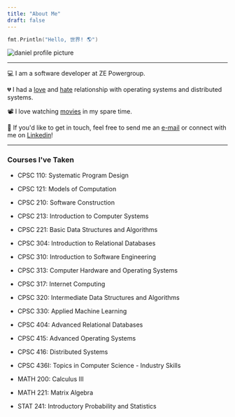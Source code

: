 ```yaml
---
title: "About Me"
draft: false
---
```

```go
fmt.Println("Hello, 世界! 🌎")
```  
![daniel profile picture](/img/profilepic.png)

---
💻 I am a software developer at ZE Powergroup.

💔 I had a <a href="https://xkcd.com/676/" target="_blank">love</a> and <a href="https://xkcd.com/2259/" target="_blank">hate</a> relationship with operating systems and distributed systems. 

📽️ I love watching <a href="https://letterboxd.com/andamovie/" target="_blank">movies</a> in my spare time. 

💬 If you'd like to get in touch, feel free to send me an [e-mail](mailto:daniel.gong27@gmail.com) or connect with me on [Linkedin](https://www.linkedin.com/in/daniel-gong-6b9397152/)!

---

### Courses I've Taken

- CPSC 110: Systematic Program Design  

- CPSC 121: Models of Computation
- CPSC 210: Software Construction
- CPSC 213: Introduction to Computer Systems
- CPSC 221: Basic Data Structures and Algorithms
- CPSC 304: Introduction to Relational Databases
- CPSC 310: Introduction to Software Engineering
- CPSC 313: Computer Hardware and Operating Systems
- CPSC 317: Internet Computing
- CPSC 320: Intermediate Data Structures and Algorithms
- CPSC 330: Applied Machine Learning
- CPSC 404: Advanced Relational Databases
- CPSC 415: Advanced Operating Systems
- CPSC 416: Distributed Systems
- CPSC 436I: Topics in Computer Science - Industry Skills
- MATH 200: Calculus III
- MATH 221: Matrix Algebra
- STAT 241: Introductory Probability and Statistics
